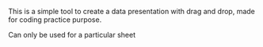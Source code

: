 This is a simple tool to create a data presentation with drag and drop, made for coding practice purpose.

Can only be used for a particular sheet

